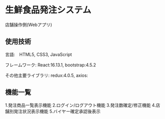 # 生鮮食品発注システム

店舗操作側(Webアプリ)

## 使用技術

言語:　HTML5, CSS3, JavaScript

フレームワーク: React:16.13.1, bootstrap:4.5.2

その他主要ライブラリ: redux:4.0.5, axios:

## 機能一覧

1.発注商品一覧表示機能
2.ログイン/ログアウト機能
3.発注数確定/修正機能
4.店舗別発注状況表示機能
5.バイヤー確定承認後表示
